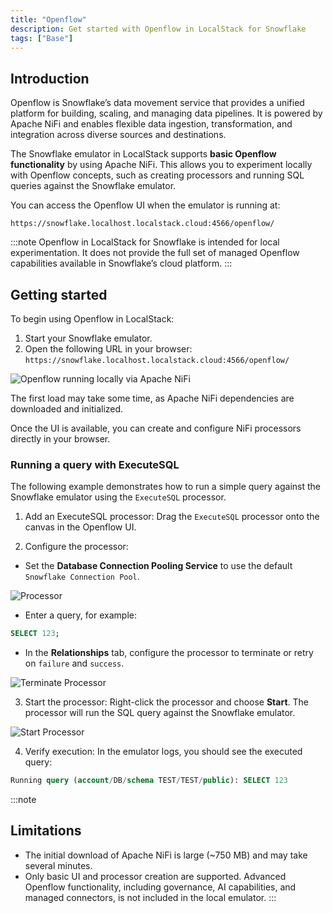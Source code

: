 ```yaml
---
title: "Openflow"
description: Get started with Openflow in LocalStack for Snowflake
tags: ["Base"]
---
```


## Introduction
Openflow is Snowflake’s data movement service that provides a unified platform for building, scaling, and managing data pipelines. It is powered by Apache NiFi and enables flexible data ingestion, transformation, and integration across diverse sources and destinations.

The Snowflake emulator in LocalStack supports **basic Openflow functionality** by using Apache NiFi. This allows you to experiment locally with Openflow concepts, such as creating processors and running SQL queries against the Snowflake emulator.

You can access the Openflow UI when the emulator is running at:

```
https://snowflake.localhost.localstack.cloud:4566/openflow/
```

:::note
Openflow in LocalStack for Snowflake is intended for local experimentation. It does not provide the full set of managed Openflow capabilities available in Snowflake’s cloud platform.
:::

## Getting started
To begin using Openflow in LocalStack:

1. Start your Snowflake emulator.
2. Open the following URL in your browser: `https://snowflake.localhost.localstack.cloud:4566/openflow/`

![Openflow running locally via Apache NiFi](/images/snowflake/openflow-feature/openflow-nifi.png)

The first load may take some time, as Apache NiFi dependencies are downloaded and initialized.

Once the UI is available, you can create and configure NiFi processors directly in your browser.

### Running a query with ExecuteSQL
The following example demonstrates how to run a simple query against the Snowflake emulator using the `ExecuteSQL` processor.

1. Add an ExecuteSQL processor: Drag the `ExecuteSQL` processor onto the canvas in the Openflow UI.

2. Configure the processor:
- Set the **Database Connection Pooling Service** to use the default `Snowflake Connection Pool`.

![Processor](/images/snowflake/openflow-feature/processor.png)

- Enter a query, for example:

```sql
SELECT 123;
```

- In the **Relationships** tab, configure the processor to terminate or retry on `failure` and `success`.

![Terminate Processor](/images/snowflake/openflow-feature/terminate-processor.png)


3. Start the processor: Right-click the processor and choose **Start**. The processor will run the SQL query against the Snowflake emulator.

![Start Processor](/images/snowflake/openflow-feature/start-processor.png)


4. Verify execution: In the emulator logs, you should see the executed query:

```sql
Running query (account/DB/schema TEST/TEST/public): SELECT 123
```



:::note
## Limitations
- The initial download of Apache NiFi is large (~750 MB) and may take several minutes.  
- Only basic UI and processor creation are supported. Advanced Openflow functionality, including governance, AI capabilities, and managed connectors, is not included in the local emulator.
:::
